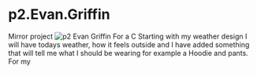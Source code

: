 # p2.Evan.Griffin
Mirror project
![p2 Evan Griffin](https://user-images.githubusercontent.com/98298864/201768065-26fc9ef3-152f-4898-aa28-ffb4732449a4.png)
For a C
Starting with my weather design I will have todays weather, how it feels outside and I have added something that will tell me what I should be wearing for example a Hoodie and pants.
For my
